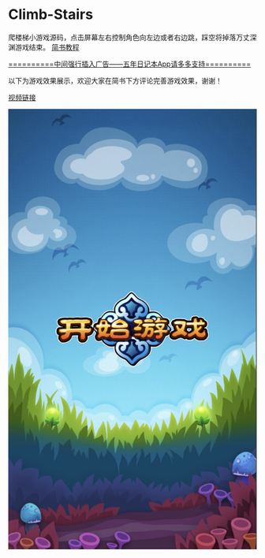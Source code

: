 # Climb-Stairs
爬楼梯小游戏源码，点击屏幕左右控制角色向左边或者右边跳，踩空将掉落万丈深渊游戏结束。
[简书教程](http://www.baidu.com)

[==========中间强行插入广告——五年日记本App请多多支持==========](http://fivediary.club/)

以下为游戏效果展示，欢迎大家在简书下方评论完善游戏效果，谢谢！

[视频链接](http://v.youku.com/v_show/id_XMzYzMjU5OTMxNg.html?spm=a2h0j.11185381.listitem_page1.5~A)

![image](gameStart.png)







